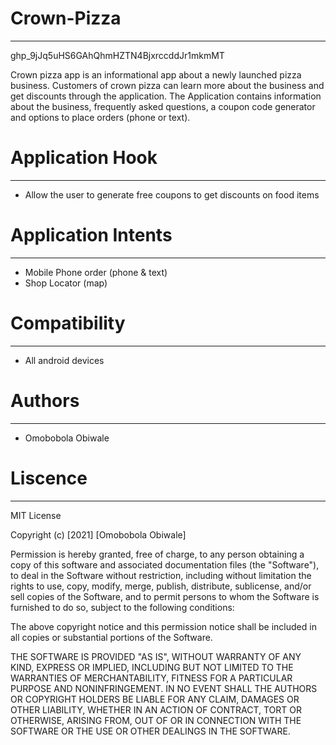 # Crown-Pizza
---------------
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

 Crown pizza app is an informational app about a newly launched pizza business. Customers of crown pizza can learn more about the business and get discounts through the application. The Application contains information about the business, frequently asked questions, a coupon code generator and options to place orders (phone or text).

 
 # Application Hook
---------------------
-	Allow the user to generate free coupons to get discounts on food items


# Application Intents
---------------------
-	Mobile Phone order (phone & text)
-	Shop Locator (map)


# Compatibility
--------------
- All android devices

# Authors
----------
- Omobobola Obiwale


# Liscence
----------

MIT License

Copyright (c) [2021] [Omobobola Obiwale]

Permission is hereby granted, free of charge, to any person obtaining a copy
of this software and associated documentation files (the "Software"), to deal
in the Software without restriction, including without limitation the rights
to use, copy, modify, merge, publish, distribute, sublicense, and/or sell
copies of the Software, and to permit persons to whom the Software is
furnished to do so, subject to the following conditions:

The above copyright notice and this permission notice shall be included in all
copies or substantial portions of the Software.

THE SOFTWARE IS PROVIDED "AS IS", WITHOUT WARRANTY OF ANY KIND, EXPRESS OR
IMPLIED, INCLUDING BUT NOT LIMITED TO THE WARRANTIES OF MERCHANTABILITY,
FITNESS FOR A PARTICULAR PURPOSE AND NONINFRINGEMENT. IN NO EVENT SHALL THE
AUTHORS OR COPYRIGHT HOLDERS BE LIABLE FOR ANY CLAIM, DAMAGES OR OTHER
LIABILITY, WHETHER IN AN ACTION OF CONTRACT, TORT OR OTHERWISE, ARISING FROM,
OUT OF OR IN CONNECTION WITH THE SOFTWARE OR THE USE OR OTHER DEALINGS IN THE
SOFTWARE.
